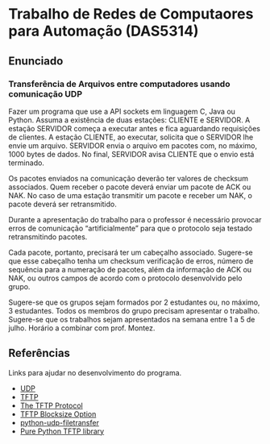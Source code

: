 # Trabalho de Redes de Computaores para Automação (DAS5314)

## Enunciado

### Transferência de Arquivos entre computadores usando comunicação UDP

Fazer um programa que use a API sockets em linguagem C, Java ou Python. Assuma a existência de duas estações: CLIENTE e SERVIDOR. A estação SERVIDOR começa a executar antes e fica aguardando requisições de clientes. A estação CLIENTE, ao executar, solicita que o SERVIDOR lhe envie um arquivo. SERVIDOR envia o arquivo em pacotes com, no máximo, 1000 bytes de dados. No final, SERVIDOR avisa CLIENTE que o envio está terminado.

Os pacotes enviados na comunicação deverão ter valores de checksum associados. Quem receber o pacote deverá enviar um pacote de ACK ou NAK. No caso de uma estação transmitir um pacote e receber um NAK, o pacote deverá ser retransmitido.

Durante a apresentação do trabalho para o professor é necessário provocar erros de comunicação “artificialmente” para que o protocolo seja testado retransmitindo pacotes.

Cada pacote, portanto, precisará ter um cabeçalho associado. Sugere-se que esse cabeçalho tenha um checksum verificação de erros, número de sequência para a numeração de pacotes, além da informação de ACK ou NAK, ou outros campos de acordo com o protocolo desenvolvido pelo grupo.

Sugere-se que os grupos sejam formados por 2 estudantes ou, no máximo, 3 estudantes. Todos os membros do grupo precisam apresentar o trabalho. Sugere-se que os trabalhos sejam apresentados na semana entre 1 a 5 de julho. Horário a combinar com prof. Montez.

## Referências

Links para ajudar no desenvolvimento do programa.

- [UDP](https://en.wikipedia.org/wiki/User_Datagram_Protocol)
- [TFTP](https://en.wikipedia.org/wiki/Trivial_File_Transfer_Protocol)
- [The TFTP Protocol](https://tools.ietf.org/html/rfc1350)
- [TFTP Blocksize Option](https://tools.ietf.org/html/rfc2348)
- [python-udp-filetransfer](https://github.com/codyharrington/python-udp-filetransfer)
- [Pure Python TFTP library](https://github.com/msoulier/tftpy)